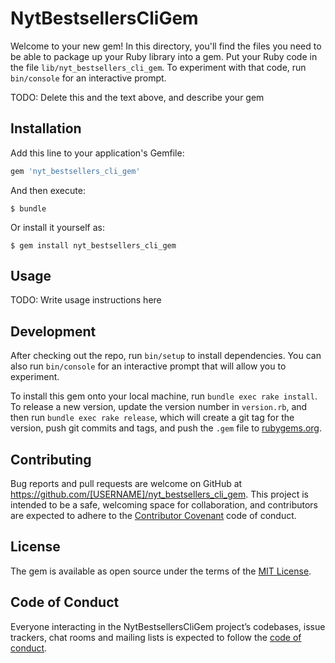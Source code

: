 # NytBestsellersCliGem

Welcome to your new gem! In this directory, you'll find the files you need to be able to package up your Ruby library into a gem. Put your Ruby code in the file `lib/nyt_bestsellers_cli_gem`. To experiment with that code, run `bin/console` for an interactive prompt.

TODO: Delete this and the text above, and describe your gem

## Installation

Add this line to your application's Gemfile:

```ruby
gem 'nyt_bestsellers_cli_gem'
```

And then execute:

    $ bundle

Or install it yourself as:

    $ gem install nyt_bestsellers_cli_gem

## Usage

TODO: Write usage instructions here

## Development

After checking out the repo, run `bin/setup` to install dependencies. You can also run `bin/console` for an interactive prompt that will allow you to experiment.

To install this gem onto your local machine, run `bundle exec rake install`. To release a new version, update the version number in `version.rb`, and then run `bundle exec rake release`, which will create a git tag for the version, push git commits and tags, and push the `.gem` file to [rubygems.org](https://rubygems.org).

## Contributing

Bug reports and pull requests are welcome on GitHub at https://github.com/[USERNAME]/nyt_bestsellers_cli_gem. This project is intended to be a safe, welcoming space for collaboration, and contributors are expected to adhere to the [Contributor Covenant](http://contributor-covenant.org) code of conduct.

## License

The gem is available as open source under the terms of the [MIT License](https://opensource.org/licenses/MIT).

## Code of Conduct

Everyone interacting in the NytBestsellersCliGem project’s codebases, issue trackers, chat rooms and mailing lists is expected to follow the [code of conduct](https://github.com/[USERNAME]/nyt_bestsellers_cli_gem/blob/master/CODE_OF_CONDUCT.md).
